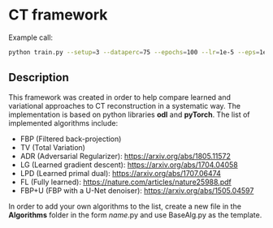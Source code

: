 # CT framework
Example call: 
```bash
python train.py --setup=3 --dataperc=75 --epochs=100 --lr=1e-5 --eps=1e-5 --alg=ADR --iterates=100 --valid=10 --batch-size=20 --detectors=128 --gpu=1 --noise=0.03 --load=False --seed=10 --wclip=False
```
## Description
This framework was created in order to help compare learned and variational approaches to CT reconstruction in a systematic way. The implementation is based on python libraries **odl** and **pyTorch**. The list of implemented algorithms include:

* FBP (Filtered back-projection) 
* TV (Total Variation)
* ADR (Adversarial Regularizer): https://arxiv.org/abs/1805.11572
* LG (Learned gradient descent): https://arxiv.org/abs/1704.04058
* LPD (Learned primal dual): https://arxiv.org/abs/1707.06474
* FL (Fully learned): https://nature.com/articles/nature25988.pdf
* FBP+U (FBP with a U-Net denoiser): https://arxiv.org/abs/1505.04597

In order to add your own algorithms to the list, create a new file in the **Algorithms** folder in the form *name*.py and use BaseAlg.py as the template.
